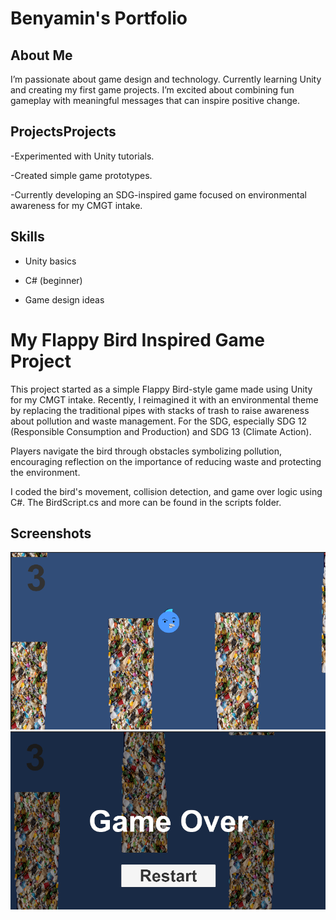 # Benyamin's Portfolio

## About Me
I’m passionate about game design and technology. Currently learning Unity and creating my first game projects. I’m excited about combining fun gameplay with meaningful messages that can inspire positive change.

## ProjectsProjects
-Experimented with Unity tutorials.

-Created simple game prototypes.

-Currently developing an SDG-inspired game focused on environmental awareness for my CMGT intake.

## Skills
- Unity basics

- C# (beginner)

- Game design ideas
  
# My Flappy Bird Inspired Game Project

This project started as a simple Flappy Bird-style game made using Unity for my CMGT intake.
Recently, I reimagined it with an environmental theme by replacing the traditional pipes with stacks of trash to raise awareness about pollution and waste management. For the SDG, especially SDG 12 (Responsible Consumption and Production) and SDG 13 (Climate Action).

Players navigate the bird through obstacles symbolizing pollution, encouraging reflection on the importance of reducing waste and protecting the environment.

I coded the bird's movement, collision detection, and game over logic using C#. The BirdScript.cs and more can be found in the scripts folder.

## Screenshots

![Gameplay](./gameplay.png)
![Game Over](./gameover.png)
